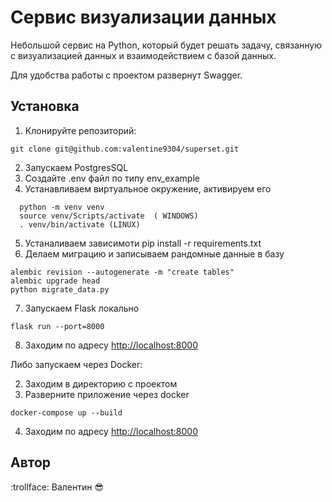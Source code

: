 # Сервис визуализации данных

Небольшой сервис на Python, который будет решать задачу, связанную с визуализацией данных и взаимодействием с базой данных.

Для удобства работы с проектом развернут Swagger.

## Установка

1. Клонируйте репозиторий:
```
git clone git@github.com:valentine9304/superset.git
```
2. Запускаем PostgresSQL
3. Создайте .env файл по типу env_example
4. Устанавливаем виртуальное окружение, активируем его
```
  python -m venv venv 
  source venv/Scripts/activate  ( WINDOWS)
  . venv/bin/activate (LINUX)
```
5. Устаналиваем зависимоти pip install -r requirements.txt
6. Делаем миграцию и записываем рандомные данные в базу
```
alembic revision --autogenerate -m "create tables"
alembic upgrade head
python migrate_data.py
```
7. Запускаем Flask локально
```
flask run --port=8000
```
8. Заходим по адресу [http://localhost:8000](http://localhost:8000)

Либо запускаем через Docker:

2. Заходим в директорию с проектом
3. Разверните приложение через docker
```
docker-compose up --build
```
4. Заходим по адресу [http://localhost:8000](http://localhost:8000)


## Автор
:trollface: Валентин :sunglasses:  
